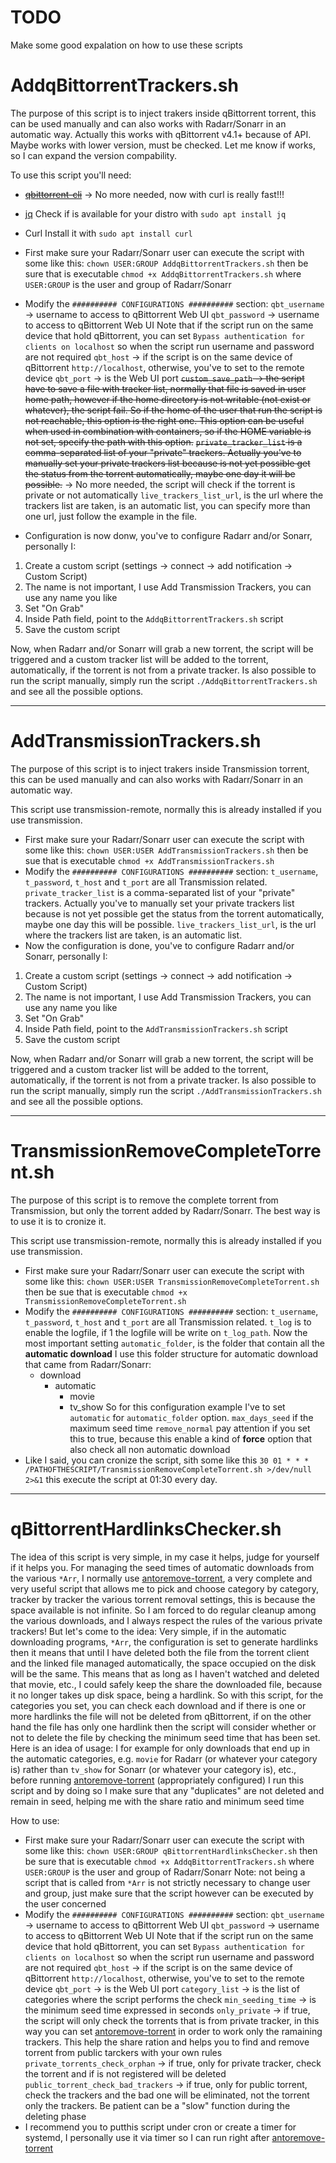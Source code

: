 # TODO
Make some good expalation on how to use these scripts

# AddqBittorrentTrackers.sh
The purpose of this script is to inject trakers inside qBittorrent torrent, this can be used manually and can also works with Radarr/Sonarr in an automatic way.
Actually this works with qBittorrent v4.1+ because of API. Maybe works with lower version, must be checked. Let me know if works, so I can expand the version compability.

To use this script you'll need:
* ~~[qbittorrent-cli](https://github.com/fedarovich/qbittorrent-cli)~~ -> No more needed, now with curl is really fast!!!
* [jq](https://stedolan.github.io/jq/)
  Check if is available for your distro with `sudo apt install jq`
* Curl
  Install it with `sudo apt install curl`

* First make sure your Radarr/Sonarr user can execute the script with some like this:
	`chown USER:GROUP AddqBittorrentTrackers.sh` then be sure that is executable
	`chmod +x AddqBittorrentTrackers.sh`
	where `USER:GROUP` is the user and group of Radarr/Sonarr
* Modify the `########## CONFIGURATIONS ##########` section:
	`qbt_username` -> username to access to qBittorrent Web UI
	`qbt_password` -> username to access to qBittorrent Web UI
	Note that if the script run on the same device that hold qBittorrent, you can set `Bypass authentication for clients on localhost` so when the script run username and password are not required
	`qbt_host` -> if the script is on the same device of qBittorrent `http://localhost`, otherwise, you've to set to the remote device
	`qbt_port` -> is the Web UI port
	~~`custom_save_path` -> the script have to save a file with tracker list, normally that file is saved in user home path, however if the home directory is not writable (not exist or whatever), the script fail. So if the home of the user that run the script is not reachable, this option is the right one. This option can be useful when used in combination with containers, so if the HOME variable is not set, specify the path with this option.~~
	~~`private_tracker_list` is a comma-separated list of your "private" trackers.
	Actually you've to manually set your private trackers list because is not yet possible get the status from the torrent automatically, maybe one day it will be possible.~~ -> No more needed, the script will check if the torrent is private or not automatically
	`live_trackers_list_url`, is the url where the trackers list are taken, is an automatic list, you can specify more than one url, just follow the example in the file.
* Configuration is now donw, you've to configure Radarr and/or Sonarr, personally I:
1. Create a custom script (settings -> connect -> add notification -> Custom Script)
2. The name is not important, I use Add Transmission Trackers, you can use any name you like
3. Set "On Grab"
4. Inside Path field, point to the `AddqBittorrentTrackers.sh` script
5. Save the custom script

Now, when Radarr and/or Sonarr will grab a new torrent, the script will be triggered and a custom tracker list will be added to the torrent, automatically, if the torrent is not from a private tracker.
Is also possible to run the script manually, simply run the script `./AddqBittorrentTrackers.sh` and see all the possible options.
- - - - - - - - - - - - - - - - - - - - - - - - - - - - - - - - - - - - - - - - - - -
# AddTransmissionTrackers.sh
The purpose of this script is to inject trakers inside Transmission torrent, this can be used manually and can also works with Radarr/Sonarr in an automatic way.

This script use transmission-remote, normally this is already installed if you use transmission.

* First make sure your Radarr/Sonarr user can execute the script with some like this:
	`chown USER:USER AddTransmissionTrackers.sh` then be sue that is executable
	`chmod +x AddTransmissionTrackers.sh`
* Modify the `########## CONFIGURATIONS ##########` section:
	`t_username`, `t_password`, `t_host` and `t_port` are all Transmission related.
	`private_tracker_list` is a comma-separated list of your "private" trackers.
	Actually you've to manually set your private trackers list because is not yet possible get the status from the torrent automatically, maybe one day this will be possible.
	`live_trackers_list_url`, is the url where the trackers list are taken, is an automatic list.
* Now the configuration is done, you've to configure Radarr and/or Sonarr, personally I:
1. Create a custom script (settings -> connect -> add notification -> Custom Script)
2. The name is not important, I use Add Transmission Trackers, you can use any name you like
3. Set "On Grab"
4. Inside Path field, point to the `AddTransmissionTrackers.sh` script
5. Save the custom script

Now, when Radarr and/or Sonarr will grab a new torrent, the script will be triggered and a custom tracker list will be added to the torrent, automatically, if the torrent is not from a private tracker.
Is also possible to run the script manually, simply run the script `./AddTransmissionTrackers.sh` and see all the possible options.
- - - - - - - - - - - - - - - - - - - - - - - - - - - - - - - - - - - - - - - - - - -
# TransmissionRemoveCompleteTorrent.sh
The purpose of this script is to remove the complete torrent from Transmission, but only the torrent added by Radarr/Sonarr. The best way is to use it is to cronize it.

This script use transmission-remote, normally this is already installed if you use transmission.

* First make sure your Radarr/Sonarr user can execute the script with some like this:
	`chown USER:USER TransmissionRemoveCompleteTorrent.sh` then be sue that is executable
	`chmod +x TransmissionRemoveCompleteTorrent.sh`
* Modify the `########## CONFIGURATIONS ##########` section:
	`t_username`, `t_password`, `t_host` and `t_port` are all Transmission related.
	`t_log` is to enable the logfile, if 1 the logfile will be write on `t_log_path`.
	Now the most important setting `automatic_folder`, is the folder that contain all the **automatic download**
	I use this folder structure for automatic download that came from Radarr/Sonarr:
	- download
	  - automatic
	    - movie
	    - tv_show
	So for this configuration example I've to set `automatic` for `automatic_folder` option.
	`max_days_seed` if the maximum seed time
	`remove_normal` pay attention if you set this to true, because this enable a kind of **force** option that also check all non automatic download
* Like I said, you can cronize the script, sith some like this
	`30 01 * * * /PATHOFTHESCRIPT/TransmissionRemoveCompleteTorrent.sh >/dev/null 2>&1` this execute the script at 01:30 every day.
- - - - - - - - - - - - - - - - - - - - - - - - - - - - - - - - - - - - - - - - - - -
# qBittorrentHardlinksChecker.sh
The idea of this script is very simple, in my case it helps, judge for yourself if it helps you. For managing the seed times of automatic downloads from the various `*Arr`, I normally use [antoremove-torrent](https://github.com/jerrymakesjelly/autoremove-torrents), a very complete and very useful script that allows me to pick and choose category by category, tracker by tracker the various torrent removal settings, this is because the space available is not infinite. So I am forced to do regular cleanup among the various downloads, and I always respect the rules of the various private trackers! But let's come to the idea:
Very simple, if in the automatic downloading programs, `*Arr`, the configuration is set to generate hardlinks then it means that until I have deleted both the file from the torrent client and the linked file managed automatically, the space occupied on the disk will be the same. This means that as long as I haven't watched and deleted that movie, etc., I could safely keep the share the downloaded file, because it no longer takes up disk space, being a hardlink. So with this script, for the categories you set, you can check each download and if there is one or more hardlinks the file will not be deleted from qBittorrent, if on the other hand the file has only one hardlink then the script will consider whether or not to delete the file by checking the minimum seed time that has been set. 
Here is an idea of usage: I for example for only downloads that end up in the automatic categories, e.g. `movie` for Radarr (or whatever your category is) rather than `tv_show` for Sonarr (or whatever your category is), etc., before running [antoremove-torrent](https://github.com/jerrymakesjelly/autoremove-torrents) (appropriately configured) I run this script and by doing so I make sure that any "duplicates" are not deleted and remain in seed, helping me with the share ratio and minimum seed time

How to use:
* First make sure your Radarr/Sonarr user can execute the script with some like this:
	`chown USER:GROUP qBittorrentHardlinksChecker.sh` then be sure that is executable
	`chmod +x AddqBittorrentTrackers.sh`
	where `USER:GROUP` is the user and group of Radarr/Sonarr
	Note: not being a script that is called from `*Arr` is not strictly necessary to change user and group, just make sure that the script however can be executed by the user concerned
* Modify the `########## CONFIGURATIONS ##########` section:
	`qbt_username` -> username to access to qBittorrent Web UI
	`qbt_password` -> username to access to qBittorrent Web UI
	Note that if the script run on the same device that hold qBittorrent, you can set `Bypass authentication for clients on localhost` so when the script run username and password are not required
	`qbt_host` -> if the script is on the same device of qBittorrent `http://localhost`, otherwise, you've to set to the remote device
	`qbt_port` -> is the Web UI port
	`category_list` -> is the list of categories where the script performs the check
	`min_seeding_time` -> is the minimum seed time expressed in seconds
	`only_private` -> if true, the script will only check the torrents that is from private tracker, in this way you can set [antoremove-torrent](https://github.com/jerrymakesjelly/autoremove-torrents) in order to work only the ramaining trackers. This help the share ration and helps you to find and remove torrent from public tarckers with your own rules
	`private_torrents_check_orphan` -> if true, only for private tracker, check the torrent and if is not registered will be deleted
	`public_torrent_check_bad_trackers` -> if true, only for public torrent, check the trackers and the bad one will be eliminated, not the torrent only the trackers. Be patient can be a "slow" function during the deleting phase
*	I recommend you to putthis script under cron or create a timer for systemd, I personally use it via timer so I can run right after [antoremove-torrent](https://github.com/jerrymakesjelly/autoremove-torrents)